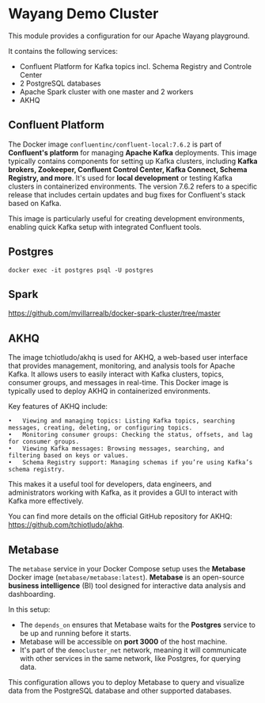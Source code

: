 <!--
# Licensed to the Apache Software Foundation (ASF) under one or more
# contributor license agreements.  See the NOTICE file distributed with
# this work for additional information regarding copyright ownership.
# The ASF licenses this file to You under the Apache License, Version 2.0
# (the "License"); you may not use this file except in compliance with
# the License.  You may obtain a copy of the License at
#
#     http://www.apache.org/licenses/LICENSE-2.0
#
# Unless required by applicable law or agreed to in writing, software
# distributed under the License is distributed on an "AS IS" BASIS,
# WITHOUT WARRANTIES OR CONDITIONS OF ANY KIND, either express or implied.
# See the License for the specific language governing permissions and
# limitations under the License.
-->

# Wayang Demo Cluster
This module provides a configuration for our Apache Wayang playground.

It contains the following services:
- Confluent Platform for Kafka topics incl. Schema Registry and Controle Center
- 2 PostgreSQL databases
- Apache Spark cluster with one master and 2 workers
- AKHQ

## Confluent Platform
The Docker image `confluentinc/confluent-local:7.6.2` is part of **Confluent's platform** for managing **Apache Kafka** deployments. This image typically contains components for setting up Kafka clusters, including **Kafka brokers, Zookeeper, Confluent Control Center, Kafka Connect, Schema Registry, and more**. It's used for **local development** or testing Kafka clusters in containerized environments. The version 7.6.2 refers to a specific release that includes certain updates and bug fixes for Confluent's stack based on Kafka.

This image is particularly useful for creating development environments, enabling quick Kafka setup with integrated Confluent tools.

## Postgres
```
docker exec -it postgres psql -U postgres
```

## Spark
https://github.com/mvillarrealb/docker-spark-cluster/tree/master

## AKHQ
The image tchiotludo/akhq is used for AKHQ, a web-based user interface that provides management, monitoring, and analysis tools for Apache Kafka. It allows users to easily interact with Kafka clusters, topics, consumer groups, and messages in real-time. This Docker image is typically used to deploy AKHQ in containerized environments.

Key features of AKHQ include:

	•	Viewing and managing topics: Listing Kafka topics, searching messages, creating, deleting, or configuring topics.
	•	Monitoring consumer groups: Checking the status, offsets, and lag for consumer groups.
	•	Viewing Kafka messages: Browsing messages, searching, and filtering based on keys or values.
	•	Schema Registry support: Managing schemas if you’re using Kafka’s schema registry.

This makes it a useful tool for developers, data engineers, and administrators working with Kafka, as it provides a GUI to interact with Kafka more effectively.

You can find more details on the official GitHub repository for AKHQ: https://github.com/tchiotludo/akhq.

## Metabase
The `metabase` service in your Docker Compose setup uses the **Metabase** Docker image (`metabase/metabase:latest`). **Metabase** is an open-source **business intelligence** (BI) tool designed for interactive data analysis and dashboarding.

In this setup:

- The `depends_on` ensures that Metabase waits for the **Postgres** service to be up and running before it starts.
- Metabase will be accessible on **port 3000** of the host machine.
- It's part of the `democluster_net` network, meaning it will communicate with other services in the same network, like Postgres, for querying data.

This configuration allows you to deploy Metabase to query and visualize data from the PostgreSQL database and other supported databases.
